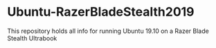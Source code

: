 # Ubuntu-RazerBladeStealth2019
This repository holds all info for running Ubuntu 19.10 on a Razer Blade Stealth Ultrabook
